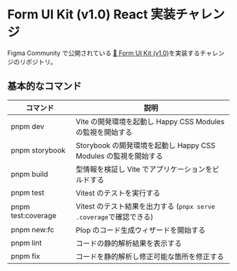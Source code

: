 # Form UI Kit (v1.0) React 実装チャレンジ

Figma Community で公開されている [🪩 Form UI Kit (v1.0)](https://www.figma.com/community/file/1260608076609221645/)を実装するチャレンジのリポジトリ。

## 基本的なコマンド

| コマンド           | 説明                                                               |
| ------------------ | ------------------------------------------------------------------ |
| pnpm dev           | Vite の開発環境を起動し Happy CSS Modules の監視を開始する         |
| pnpm storybook     | Storybook の開発環境を起動し Happy CSS Modules の監視を開始する    |
| pnpm build         | 型情報を検証し Vite でアプリケーションをビルドする                 |
| pnpm test          | Vitest のテストを実行する                                          |
| pnpm test:coverage | Vitest のテスト結果を出力する (`pnpx serve .coverage`で確認できる) |
| pnpm new:fc        | Plop のコード生成ウィザードを開始する                              |
| pnpm lint          | コードの静的解析結果を表示する                                     |
| pnpm fix           | コードを静的解析し修正可能な箇所を修正する                         |
